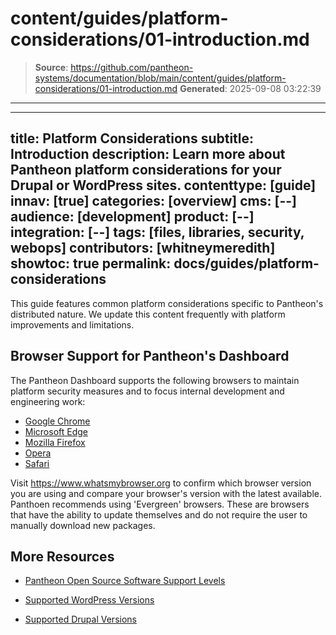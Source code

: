 # content/guides/platform-considerations/01-introduction.md

> **Source**: https://github.com/pantheon-systems/documentation/blob/main/content/guides/platform-considerations/01-introduction.md
> **Generated**: 2025-09-08 03:22:39

---

---
title: Platform Considerations
subtitle: Introduction
description: Learn more about Pantheon platform considerations for your Drupal or WordPress sites.
contenttype: [guide]
innav: [true]
categories: [overview]
cms: [--]
audience: [development]
product: [--]
integration: [--]
tags: [files, libraries, security, webops]
contributors: [whitneymeredith]
showtoc: true
permalink: docs/guides/platform-considerations
---

This guide features common platform considerations specific to Pantheon's distributed nature. We update this content frequently with platform improvements and limitations.

## Browser Support for Pantheon's Dashboard

The Pantheon Dashboard supports the following browsers to maintain platform security measures and to focus internal development and engineering work: 

  - [Google Chrome](https://chromereleases.googleblog.com/search/label/chrome)
  - [Microsoft Edge](https://learn.microsoft.com/en-us/deployedge/microsoft-edge-relnote-stable-channel)
  - [Mozilla Firefox](https://www.mozilla.org/en-US/firefox/releases/)
  - [Opera](https://en.wikipedia.org/wiki/History_of_the_Opera_web_browser#Release_compatibility)
  - [Safari](https://developer.apple.com/documentation/safari-release-notes)

Visit <https://www.whatsmybrowser.org> to confirm which browser version you are using and compare your browser's version with the latest available. Panthoen recommends using 'Evergreen' browsers. These are browsers that have the ability to update themselves and do not require the user to manually download new packages.


## More Resources

- [Pantheon Open Source Software Support Levels](/oss-support-levels)

- [Supported WordPress Versions](/supported-wp)

- [Supported Drupal Versions](/supported-drupal)
